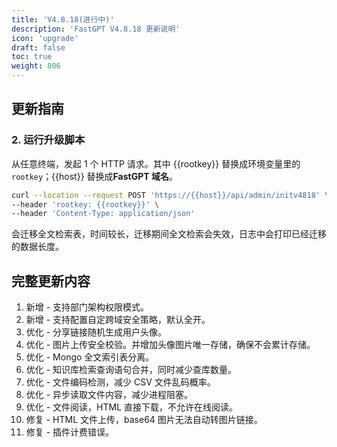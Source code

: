 ```yaml
---
title: 'V4.8.18(进行中)'
description: 'FastGPT V4.8.18 更新说明'
icon: 'upgrade'
draft: false
toc: true
weight: 806
---
```


## 更新指南

### 2. 运行升级脚本

从任意终端，发起 1 个 HTTP 请求。其中 {{rootkey}} 替换成环境变量里的 `rootkey`；{{host}} 替换成**FastGPT 域名**。

```bash
curl --location --request POST 'https://{{host}}/api/admin/initv4818' \
--header 'rootkey: {{rootkey}}' \
--header 'Content-Type: application/json'
```

会迁移全文检索表，时间较长，迁移期间全文检索会失效，日志中会打印已经迁移的数据长度。


## 完整更新内容

1. 新增 - 支持部门架构权限模式。
2. 新增 - 支持配置自定跨域安全策略，默认全开。
3. 优化 - 分享链接随机生成用户头像。
4. 优化 - 图片上传安全校验。并增加头像图片唯一存储，确保不会累计存储。
5. 优化 - Mongo 全文索引表分离。
6. 优化 - 知识库检索查询语句合并，同时减少查库数量。
7. 优化 - 文件编码检测，减少 CSV 文件乱码概率。
8. 优化 - 异步读取文件内容，减少进程阻塞。
9. 优化 - 文件阅读，HTML 直接下载，不允许在线阅读。
10. 修复 - HTML 文件上传，base64 图片无法自动转图片链接。
11. 修复 - 插件计费错误。
